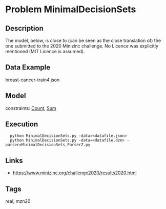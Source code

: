 # Problem MinimalDecisionSets
## Description
The model, below, is close to (can be seen as the close translation of) the one submitted to the 2020 Minizinc challenge.
No Licence was explicitly mentioned (MIT Licence is assumed).

## Data Example
  breast-cancer-train4.json

## Model
  constraints: [Count](http://pycsp.org/documentation/constraints/Count), [Sum](http://pycsp.org/documentation/constraints/Sum)

## Execution
```
  python MinimalDecisionSets.py -data=<datafile.json>
  python MinimalDecisionSets.py -data=<datafile.dzn> -parser=MinimalDecisionSets_ParserZ.py
```

## Links
  - https://www.minizinc.org/challenge2020/results2020.html

## Tags
  real, mzn20
